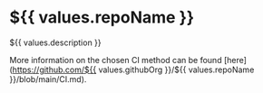 # ${{ values.repoName }}

${{ values.description }}

More information on the chosen CI method can be found [here](https://github.com/${{ values.githubOrg }}/${{ values.repoName }}/blob/main/CI.md).
